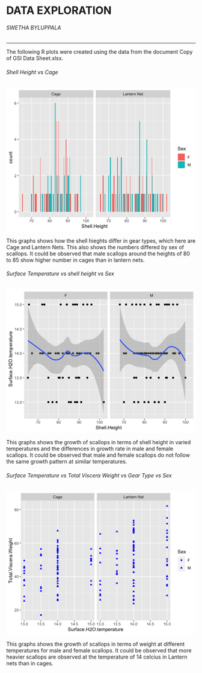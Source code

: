 # DATA EXPLORATION
###### SWETHA BYLUPPALA
--------

The following R plots were created using the data from the document Copy of GSI Data Sheet.xlsx.

###### Shell Height vs Cage

![Shell Height](Shell_Height_cage_sex.png) 

 This graphs shows how the shell hieghts differ in gear types, which here are Cage and Lantern Nets. This also shows the numbers differed by sex of scallops. It could be observed that male scallops around the heights of 80 to 85 show higher number in cages than in lantern nets.
 
 ###### Surface Temperature vs shell height vs Sex
 
 ![Surface Temperature-Shell Height](Temp_Height_cage_Smooth.png) 
 
 This graphs shows the growth of scallops in terms of shell height in varied temperatures and the differences in growth rate in male and female scallops. It could be observed that male and female scallops do not follow the same growth pattern at similar temperatures.
 
 ###### Surface Temperature vs Total Viscera Weight vs Gear Type vs Sex
 
  ![Surface Temperature-Total Viscera Weight](temp_viscera_cage_sex.png) 
  
  This graphs shows the growth of scallops in terms of weight at different temperatures for male and female scallops. It could be observed that more heavier scallops are observed at the temperature of 14 celcius in Lantern nets than in cages.
